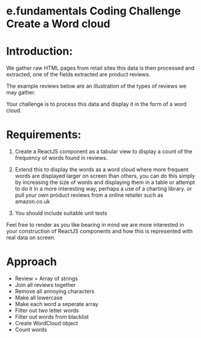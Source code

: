 # e.fundamentals Coding Challenge Create a Word cloud

# Introduction:

We gather raw HTML pages from retail sites this data is then processed and extracted, one of the fields extracted are product reviews.

The example reviews below are an illustration of the types of reviews we may gather.

Your challenge is to process this data and display it in the form of a word cloud.

# Requirements:

1. Create a ReactJS component as a tabular view to display a count of the frequency of words found in reviews.

2. Extend this to display the words as a word cloud where more frequent words are displayed larger on screen than others, you can do this simply by increasing the size of words and displaying them in a table or attempt to do it in a more interesting way, perhaps a use of a charting library.  or pull your own product reviews from a online retailer such as amazon.co.uk

3. You should include suitable unit tests

Feel free to render as you like bearing in mind we are more interested in your construction of ReactJS components and how this is represented with real data on screen.

# Approach

- Review = Array of strings
- Join all reviews together
- Remove all annoying characters
- Make all lowercase
- Make each word a seperate array
- Filter out two letter words
- Filter out words from blacklist
- Create WordCloud object
- Count words
